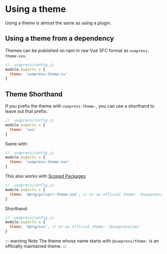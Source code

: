 # Using a theme

Using a theme is almost the same as using a plugin.

## Using a theme from a dependency

Themes can be published on npm in raw Vue SFC format as `vuepress-theme-xxx`.

``` js
// .vuepress/config.js
module.exports = {
  theme: 'vuepress-theme-xx'
}
```

## Theme Shorthand

If you prefix the theme with `vuepress-theme-`, you can use a shorthand to leave out that prefix:

``` js
// .vuepress/config.js
module.exports = {
  theme: 'xxx'
}
```

Same with:

``` js
// .vuepress/config.js
module.exports = {
  theme: 'vuepress-theme-xxx'
}
```

This also works with [Scoped Packages](https://docs.npmjs.com/misc/scope):

``` js
// .vuepress/config.js
module.exports = {
  theme: '@org/pulsarr-theme-xxx', // or an official theme: '@vuepress/theme-xxx'
}
```

Shorthand:

``` js
// .vuepress/config.js
module.exports = {
  theme: '@org/xxx', // or an official theme: '@vuepress/xxx'
}
```

::: warning Note
The theme whose name starts with `@vuepress/theme-` is an officially maintained theme.
:::
